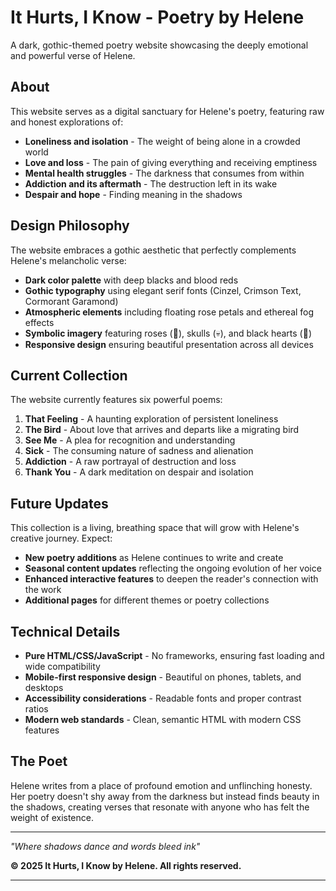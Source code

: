 # It Hurts, I Know - Poetry by Helene

A dark, gothic-themed poetry website showcasing the deeply emotional and powerful verse of Helene.

## About

This website serves as a digital sanctuary for Helene's poetry, featuring raw and honest explorations of:

- **Loneliness and isolation** - The weight of being alone in a crowded world
- **Love and loss** - The pain of giving everything and receiving emptiness
- **Mental health struggles** - The darkness that consumes from within
- **Addiction and its aftermath** - The destruction left in its wake
- **Despair and hope** - Finding meaning in the shadows

## Design Philosophy

The website embraces a gothic aesthetic that perfectly complements Helene's melancholic verse:

- **Dark color palette** with deep blacks and blood reds
- **Gothic typography** using elegant serif fonts (Cinzel, Crimson Text, Cormorant Garamond)
- **Atmospheric elements** including floating rose petals and ethereal fog effects
- **Symbolic imagery** featuring roses (🥀), skulls (💀), and black hearts (🖤)
- **Responsive design** ensuring beautiful presentation across all devices

## Current Collection

The website currently features six powerful poems:

1. **That Feeling** - A haunting exploration of persistent loneliness
2. **The Bird** - About love that arrives and departs like a migrating bird
3. **See Me** - A plea for recognition and understanding
4. **Sick** - The consuming nature of sadness and alienation
5. **Addiction** - A raw portrayal of destruction and loss
6. **Thank You** - A dark meditation on despair and isolation

## Future Updates

This collection is a living, breathing space that will grow with Helene's creative journey. Expect:

- **New poetry additions** as Helene continues to write and create
- **Seasonal content updates** reflecting the ongoing evolution of her voice
- **Enhanced interactive features** to deepen the reader's connection with the work
- **Additional pages** for different themes or poetry collections

## Technical Details

- **Pure HTML/CSS/JavaScript** - No frameworks, ensuring fast loading and wide compatibility
- **Mobile-first responsive design** - Beautiful on phones, tablets, and desktops
- **Accessibility considerations** - Readable fonts and proper contrast ratios
- **Modern web standards** - Clean, semantic HTML with modern CSS features

## The Poet

Helene writes from a place of profound emotion and unflinching honesty. Her poetry doesn't shy away from the darkness but instead finds beauty in the shadows, creating verses that resonate with anyone who has felt the weight of existence.

---

*"Where shadows dance and words bleed ink"*

**© 2025 It Hurts, I Know by Helene. All rights reserved.**

---